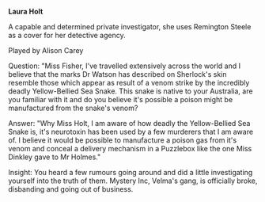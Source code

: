 **Laura Holt**

A capable and determined private investigator, she uses Remington Steele as a cover for her detective agency.

Played by Alison Carey

Question: "Miss Fisher, I've travelled extensively across the world and I believe that the marks Dr Watson has described on Sherlock's skin resemble those which appear as result of a venom strike by the incredibly deadly Yellow-Bellied Sea Snake. This snake is native to your Australia, are you familiar with it and do you believe it's possible a poison might be manufactured from the snake's venom?

Answer: "Why Miss Holt, I am aware of how deadly the Yellow-Bellied Sea Snake is, it's neurotoxin has been used by a few murderers that I am aware of. I believe it would be possible to manufacture a poison gas from it's venom and conceal a delivery mechanism in a Puzzlebox like the one Miss Dinkley gave to Mr Holmes."

Insight: You heard a few rumours going around and did a little investigating yourself into the truth of them. Mystery Inc, Velma's gang, is officially broke, disbanding and going out of business.